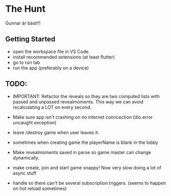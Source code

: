 # The Hunt

Gunnar är bäst!!!

## Getting Started

- open the workspace file in VS Code.
- install recommended extensions (at least flutter)
- go to run tab
- run the app (preferably on a device)

## TODO:
- IMPORTANT: Refactor the reveals so they are two computed lists with passed and unpassed revealmoments. This way we can avoid recalculating a LOT on every second.

- Make sure app isn't crashing on no internet conncection (dio.error uncaught exception)
- leave /destroy game when user leaves it.
- sometimes when creating game the playerName is blank in the lobby
- Make revealmoments saved in parse so game master can change dynamically.
- make create, join and start game snappy! Now very slow doing a lot of async stuff
- handle so there can't be several subscription triggers. (seems to happen on hot reload sometimes)